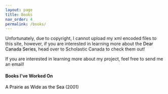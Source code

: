 ```yaml
---
layout: page
title: Books
nav_order: 4
permalink: /books/
---
```

<head>
  <style>
   a:link {
    color: black;
    background-color: transparent;
    text-decoration: none;
  }
  a:visited {
    color: mediumSeaGreen;
    background-color: transparent;
    text-decoration: none;
  }
  a:hover {
    color: mediumSeaGreen;
    background-color: transparent;
    text-decoration: underline;
  }
  a:active {
    color: red;
    background-color: transparent;
    text-decoration: underline;
  }
  </style>
</head>

<body>
<p>Unfortunately, due to copyright, I cannot upload my xml encoded files to this site, however, if you are interested in learning more about the <a href="https://www.scholastic.ca/dearcanada/books/">Dear Canada Series</a>, head over to Scholastic Canada to check them out!</p> 
<p>If you are interested in learning more about my project, feel free to send me an email!</p>
  
<h4>Books I've Worked On</h4>

<p><a href="https://www.scholastic.ca/dearcanada/books/prairie.htm">A Prairie as Wide as the Sea</a> (2001)</p>

</body>


